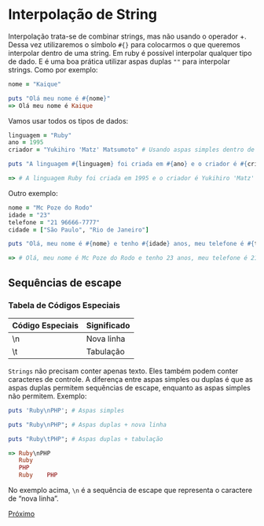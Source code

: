 # Interpolação de String

Interpolação trata-se de combinar strings, mas não usando o operador +. Dessa vez utilizaremos o símbolo `#{}` para colocarmos o que queremos interpolar dentro de uma string. Em ruby é possível interpolar qualquer tipo de dado. E é uma boa prática utilizar aspas duplas `""` para interpolar strings. Como por exemplo:

```ruby
nome = "Kaique"

puts "Olá meu nome é #{nome}"
=> Olá meu nome é Kaique
```

Vamos usar todos os tipos de dados:

```ruby
linguagem = "Ruby"
ano = 1995
criador = "Yukihiro 'Matz' Matsumoto" # Usando aspas simples dentro de aspas duplas para conseguir usar aspas

puts "A linguagem #{linguagem} foi criada em #{ano} e o criador é #{criador}"

=> # A linguagem Ruby foi criada em 1995 e o criador é Yukihiro 'Matz' Matsumoto
```

Outro exemplo:

```ruby
nome = "Mc Poze do Rodo"
idade = "23"
telefone = "21 96666-7777"
cidade = ["São Paulo", "Rio de Janeiro"]

puts "Olá, meu nome é #{nome} e tenho #{idade} anos, meu telefone é #{telefone} e moro em #{cidade[0]} e no #{cidade[1]}"

=> # Olá, meu nome é Mc Poze do Rodo e tenho 23 anos, meu telefone é 21 96666-7777 e moro em São Paulo e no Rio de Janeiro
```

## Sequências de escape

### Tabela de Códigos Especiais

|Código Especiais | Significado |
|-----------------| ------------
| \n              |  Nova linha |
| \t              |  Tabulação  |

`Strings` não precisam conter apenas texto. Eles também podem conter caracteres de controle. A diferença entre aspas simples ou duplas é que as aspas duplas permitem sequências de escape, enquanto as aspas simples não permitem. Exemplo:

```ruby
puts 'Ruby\nPHP'; # Aspas simples

puts "Ruby\nPHP"; # Aspas duplas + nova linha

puts "Ruby\tPHP"; # Aspas duplas + tabulação

=> Ruby\nPHP
   Ruby
   PHP
   Ruby    PHP
```

No exemplo acima, `\n` é a sequência de escape que representa o caractere de “nova linha”.

[Próximo](8-entrada-e-saida.md)
